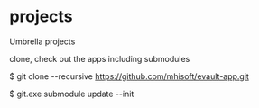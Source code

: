 # projects
Umbrella projects

clone, check out the apps including submodules

$ git clone --recursive https://github.com/mhisoft/evault-app.git

$ git.exe submodule update --init


